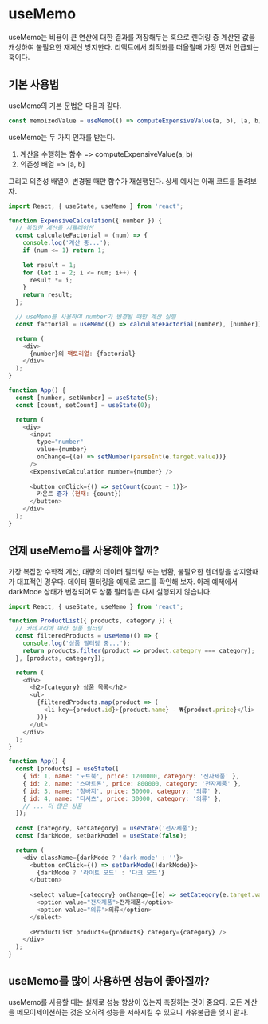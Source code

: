 # useMemo

useMemo는 비용이 큰 연산에 대한 결과를 저장해두는 훅으로 렌더링 중 계산된 값을 캐싱하여 불필요한 재계산 방지한다. 리액트에서 최적화를 떠올릴때 가장 먼저 언급되는 훅이다.

## 기본 사용법

useMemo의 기본 문법은 다음과 같다.

```typescript
const memoizedValue = useMemo(() => computeExpensiveValue(a, b), [a, b]);
```

useMemo는 두 가지 인자를 받는다.

1. 계산을 수행하는 함수 => computeExpensiveValue(a, b)
2. 의존성 배열 => [a, b]

그리고 의존성 배열이 변경될 때만 함수가 재실행된다. 상세 예시는 아래 코드를 돌려보자.

```javascript
import React, { useState, useMemo } from 'react';

function ExpensiveCalculation({ number }) {
  // 복잡한 계산을 시뮬레이션
  const calculateFactorial = (num) => {
    console.log('계산 중...');
    if (num <= 1) return 1;
    
    let result = 1;
    for (let i = 2; i <= num; i++) {
      result *= i;
    }
    return result;
  };

  // useMemo를 사용하여 number가 변경될 때만 계산 실행
  const factorial = useMemo(() => calculateFactorial(number), [number]);

  return (
    <div>
      {number}의 팩토리얼: {factorial}
    </div>
  );
}

function App() {
  const [number, setNumber] = useState(5);
  const [count, setCount] = useState(0);

  return (
    <div>
      <input 
        type="number" 
        value={number} 
        onChange={(e) => setNumber(parseInt(e.target.value))} 
      />
      <ExpensiveCalculation number={number} />
      
      <button onClick={() => setCount(count + 1)}>
        카운트 증가 (현재: {count})
      </button>
    </div>
  );
}
```

## 언제 useMemo를 사용해야 할까?

가장 복잡한 수학적 계산, 대량의 데이터 필터링 또는 변환, 불필요한 렌더링을 방지할때가 대표적인 경우다. 데이터 필터링을 예제로 코드를 확인해 보자. 아래 예제에서 darkMode 상태가 변경되어도 상품 필터링은 다시 실행되지 않습니다.

```javascript
import React, { useState, useMemo } from 'react';

function ProductList({ products, category }) {
  // 카테고리에 따라 상품 필터링
  const filteredProducts = useMemo(() => {
    console.log('상품 필터링 중...');
    return products.filter(product => product.category === category);
  }, [products, category]);

  return (
    <div>
      <h2>{category} 상품 목록</h2>
      <ul>
        {filteredProducts.map(product => (
          <li key={product.id}>{product.name} - ₩{product.price}</li>
        ))}
      </ul>
    </div>
  );
}

function App() {
  const [products] = useState([
    { id: 1, name: '노트북', price: 1200000, category: '전자제품' },
    { id: 2, name: '스마트폰', price: 800000, category: '전자제품' },
    { id: 3, name: '청바지', price: 50000, category: '의류' },
    { id: 4, name: '티셔츠', price: 30000, category: '의류' },
    // ... 더 많은 상품
  ]);
  
  const [category, setCategory] = useState('전자제품');
  const [darkMode, setDarkMode] = useState(false);

  return (
    <div className={darkMode ? 'dark-mode' : ''}>
      <button onClick={() => setDarkMode(!darkMode)}>
        {darkMode ? '라이트 모드' : '다크 모드'}
      </button>
      
      <select value={category} onChange={(e) => setCategory(e.target.value)}>
        <option value="전자제품">전자제품</option>
        <option value="의류">의류</option>
      </select>
      
      <ProductList products={products} category={category} />
    </div>
  );
}
```

## useMemo를 많이 사용하면 성능이 좋아질까?

useMemo를 사용할 때는 실제로 성능 향상이 있는지 측정하는 것이 중요다. 모든 계산을 메모이제이션하는 것은 오히려 성능을 저하시킬 수 있으니 과유불급을 잊지 말자.
